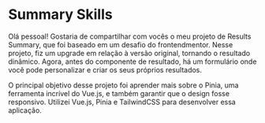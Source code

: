# Summary Skills

Olá pessoal! Gostaria de compartilhar com vocês o meu projeto de Results Summary, que foi baseado em um desafio do frontendmentor. Nesse projeto, fiz um upgrade em relação à versão original, tornando o resultado dinâmico. Agora, antes do componente de resultado, há um formulário onde você pode personalizar e criar os seus próprios resultados.

O principal objetivo desse projeto foi aprender mais sobre o Pinia, uma ferramenta incrível do Vue.js, e também garantir que o design fosse responsivo. Utilizei Vue.js, Pinia e TailwindCSS para desenvolver essa aplicação.
